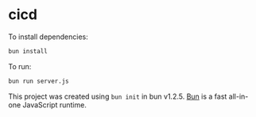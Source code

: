 # cicd

To install dependencies:

```bash
bun install
```

To run:

```bash
bun run server.js
```

This project was created using `bun init` in bun v1.2.5. [Bun](https://bun.sh) is a fast all-in-one JavaScript runtime.
